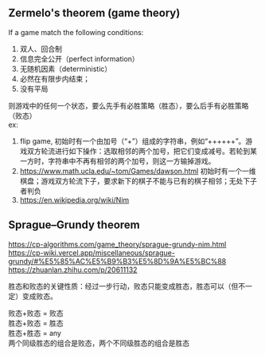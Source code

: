 ## Zermelo's theorem (game theory)  
If a game match the following conditions:  
1. 双人、回合制
2. 信息完全公开（perfect information）
3. 无随机因素（deterministic）
4. 必然在有限步内结束；
5. 没有平局  

则游戏中的任何一个状态，要么先手有必胜策略（胜态），要么后手有必胜策略（败态）  
ex:
1. flip game, 初始时有一个由加号（“+”）组成的字符串，例如“++++++”。游戏双方轮流进行如下操作：选取相邻的两个加号，把它们变成减号。若轮到某一方时，字符串中不再有相邻的两个加号，则这一方输掉游戏。  
2. https://www.math.ucla.edu/~tom/Games/dawson.html 初始时有一个一维棋盘；游戏双方轮流下子，要求新下的棋子不能与已有的棋子相邻；无处下子者判负
3. https://en.wikipedia.org/wiki/Nim


## Sprague–Grundy theorem  
https://cp-algorithms.com/game_theory/sprague-grundy-nim.html  
https://cp-wiki.vercel.app/miscellaneous/sprague-grundy/#%E5%85%AC%E5%B9%B3%E5%8D%9A%E5%BC%88
https://zhuanlan.zhihu.com/p/20611132

胜态和败态的关键性质：经过一步行动，败态只能变成胜态，胜态可以（但不一定）变成败态。  

败态+败态 = 败态  
胜态+败态 = 胜态  
胜态+胜态 = any  
两个同级胜态的组合是败态，两个不同级胜态的组合是胜态  
